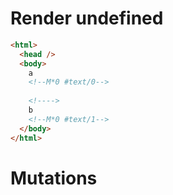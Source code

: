 # Render undefined
```html
<html>
  <head />
  <body>
    a
    <!--M*0 #text/0-->
     
    <!---->
    b
    <!--M*0 #text/1-->
  </body>
</html>
```

# Mutations
```

```